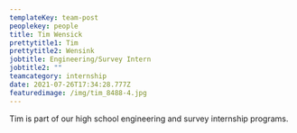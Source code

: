 ```yaml
---
templateKey: team-post
peoplekey: people
title: Tim Wensick
prettytitle1: Tim
prettytitle2: Wensink
jobtitle: Engineering/Survey Intern
jobtitle2: ""
teamcategory: internship
date: 2021-07-26T17:34:28.777Z
featuredimage: /img/tim_8488-4.jpg
---
```

Tim is part of our high school engineering and survey internship programs.